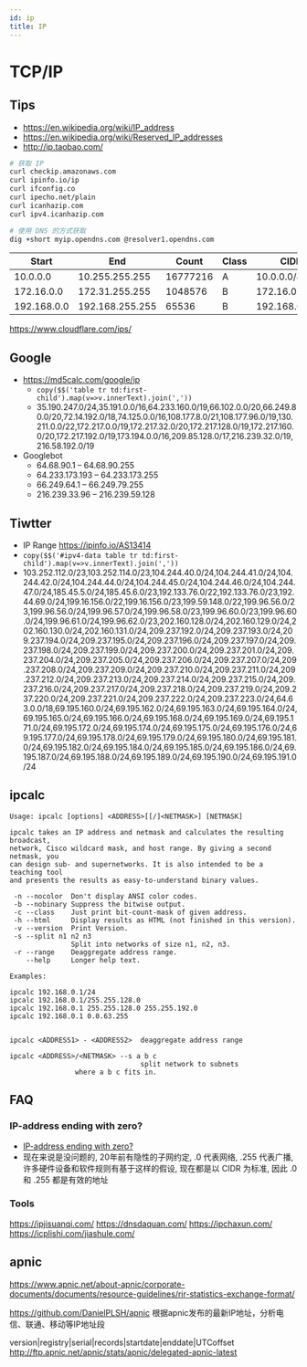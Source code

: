 ```yaml
---
id: ip
title: IP
---
```


# TCP/IP

## Tips
* https://en.wikipedia.org/wiki/IP_address
* https://en.wikipedia.org/wiki/Reserved_IP_addresses
* http://ip.taobao.com/

```bash
# 获取 IP
curl checkip.amazonaws.com
curl ipinfo.io/ip
curl ifconfig.co
curl ipecho.net/plain
curl icanhazip.com
curl ipv4.icanhazip.com

# 使用 DNS 的方式获取
dig +short myip.opendns.com @resolver1.opendns.com
```

Start       | End             | Count     | Class | CIDR
------------|-----------------|-----------|-------|--------------
10.0.0.0	  | 10.255.255.255	| 16777216  | A     | 10.0.0.0/8
172.16.0.0  |	172.31.255.255	| 1048576   | B     | 172.16.0.0/12
192.168.0.0 | 192.168.255.255 | 65536     | B     | 192.168.0.0/16

https://www.cloudflare.com/ips/

## Google
* https://md5calc.com/google/ip
  * `copy($$('table tr td:first-child').map(v=>v.innerText).join(','))`
  * 35.190.247.0/24,35.191.0.0/16,64.233.160.0/19,66.102.0.0/20,66.249.80.0/20,72.14.192.0/18,74.125.0.0/16,108.177.8.0/21,108.177.96.0/19,130.211.0.0/22,172.217.0.0/19,172.217.32.0/20,172.217.128.0/19,172.217.160.0/20,172.217.192.0/19,173.194.0.0/16,209.85.128.0/17,216.239.32.0/19,216.58.192.0/19
* Googlebot
  * 64.68.90.1 – 64.68.90.255
  * 64.233.173.193 – 64.233.173.255
  * 66.249.64.1 – 66.249.79.255
  * 216.239.33.96 – 216.239.59.128

## Tiwtter
* IP Range https://ipinfo.io/AS13414
* `copy($$('#ipv4-data table tr td:first-child').map(v=>v.innerText).join(','))`
* 103.252.112.0/23,103.252.114.0/23,104.244.40.0/24,104.244.41.0/24,104.244.42.0/24,104.244.44.0/24,104.244.45.0/24,104.244.46.0/24,104.244.47.0/24,185.45.5.0/24,185.45.6.0/23,192.133.76.0/22,192.133.76.0/23,192.44.69.0/24,199.16.156.0/22,199.16.156.0/23,199.59.148.0/22,199.96.56.0/23,199.96.56.0/24,199.96.57.0/24,199.96.58.0/23,199.96.60.0/23,199.96.60.0/24,199.96.61.0/24,199.96.62.0/23,202.160.128.0/24,202.160.129.0/24,202.160.130.0/24,202.160.131.0/24,209.237.192.0/24,209.237.193.0/24,209.237.194.0/24,209.237.195.0/24,209.237.196.0/24,209.237.197.0/24,209.237.198.0/24,209.237.199.0/24,209.237.200.0/24,209.237.201.0/24,209.237.204.0/24,209.237.205.0/24,209.237.206.0/24,209.237.207.0/24,209.237.208.0/24,209.237.209.0/24,209.237.210.0/24,209.237.211.0/24,209.237.212.0/24,209.237.213.0/24,209.237.214.0/24,209.237.215.0/24,209.237.216.0/24,209.237.217.0/24,209.237.218.0/24,209.237.219.0/24,209.237.220.0/24,209.237.221.0/24,209.237.222.0/24,209.237.223.0/24,64.63.0.0/18,69.195.160.0/24,69.195.162.0/24,69.195.163.0/24,69.195.164.0/24,69.195.165.0/24,69.195.166.0/24,69.195.168.0/24,69.195.169.0/24,69.195.171.0/24,69.195.172.0/24,69.195.174.0/24,69.195.175.0/24,69.195.176.0/24,69.195.177.0/24,69.195.178.0/24,69.195.179.0/24,69.195.180.0/24,69.195.181.0/24,69.195.182.0/24,69.195.184.0/24,69.195.185.0/24,69.195.186.0/24,69.195.187.0/24,69.195.188.0/24,69.195.189.0/24,69.195.190.0/24,69.195.191.0/24

## ipcalc

```
Usage: ipcalc [options] <ADDRESS>[[/]<NETMASK>] [NETMASK]

ipcalc takes an IP address and netmask and calculates the resulting broadcast,
network, Cisco wildcard mask, and host range. By giving a second netmask, you
can design sub- and supernetworks. It is also intended to be a teaching tool
and presents the results as easy-to-understand binary values.

 -n --nocolor  Don't display ANSI color codes.
 -b --nobinary Suppress the bitwise output.
 -c --class    Just print bit-count-mask of given address.
 -h --html     Display results as HTML (not finished in this version).
 -v --version  Print Version.
 -s --split n1 n2 n3
               Split into networks of size n1, n2, n3.
 -r --range    Deaggregate address range.
    --help     Longer help text.

Examples:

ipcalc 192.168.0.1/24
ipcalc 192.168.0.1/255.255.128.0
ipcalc 192.168.0.1 255.255.128.0 255.255.192.0
ipcalc 192.168.0.1 0.0.63.255


ipcalc <ADDRESS1> - <ADDRESS2>  deaggregate address range

ipcalc <ADDRESS>/<NETMASK> --s a b c
                                split network to subnets
				where a b c fits in.
```

## FAQ
### IP-address ending with zero?
* [IP-address ending with zero?](https://stackoverflow.com/questions/14915188)
* 现在来说是没问题的, 20年前有隐性的子网约定, .0 代表网络, .255 代表广播, 许多硬件设备和软件规则有基于这样的假设, 现在都是以 CIDR 为标准, 因此 .0 和 .255 都是有效的地址

### Tools
https://ipjisuanqi.com/
https://dnsdaquan.com/
https://ipchaxun.com/
https://icplishi.com/jiashule.com/

## apnic

https://www.apnic.net/about-apnic/corporate-documents/documents/resource-guidelines/rir-statistics-exchange-format/

https://github.com/DanielPLSH/apnic
根据apnic发布的最新IP地址，分析电信、联通、移动等IP地址段

version|registry|serial|records|startdate|enddate|UTCoffset
http://ftp.apnic.net/apnic/stats/apnic/delegated-apnic-latest
